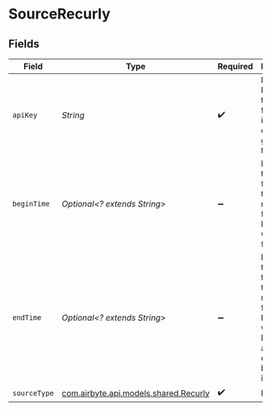 # SourceRecurly


## Fields

| Field                                                                                                                                                | Type                                                                                                                                                 | Required                                                                                                                                             | Description                                                                                                                                          | Example                                                                                                                                              |
| ---------------------------------------------------------------------------------------------------------------------------------------------------- | ---------------------------------------------------------------------------------------------------------------------------------------------------- | ---------------------------------------------------------------------------------------------------------------------------------------------------- | ---------------------------------------------------------------------------------------------------------------------------------------------------- | ---------------------------------------------------------------------------------------------------------------------------------------------------- |
| `apiKey`                                                                                                                                             | *String*                                                                                                                                             | :heavy_check_mark:                                                                                                                                   | Recurly API Key. See the  <a href="https://docs.airbyte.com/integrations/sources/recurly">docs</a> for more information on how to generate this key. |                                                                                                                                                      |
| `beginTime`                                                                                                                                          | *Optional<? extends String>*                                                                                                                         | :heavy_minus_sign:                                                                                                                                   | ISO8601 timestamp from which the replication from Recurly API will start from.                                                                       | 2021-12-01T00:00:00                                                                                                                                  |
| `endTime`                                                                                                                                            | *Optional<? extends String>*                                                                                                                         | :heavy_minus_sign:                                                                                                                                   | ISO8601 timestamp to which the replication from Recurly API will stop. Records after that date won't be imported.                                    | 2021-12-01T00:00:00                                                                                                                                  |
| `sourceType`                                                                                                                                         | [com.airbyte.api.models.shared.Recurly](../../models/shared/Recurly.md)                                                                              | :heavy_check_mark:                                                                                                                                   | N/A                                                                                                                                                  |                                                                                                                                                      |